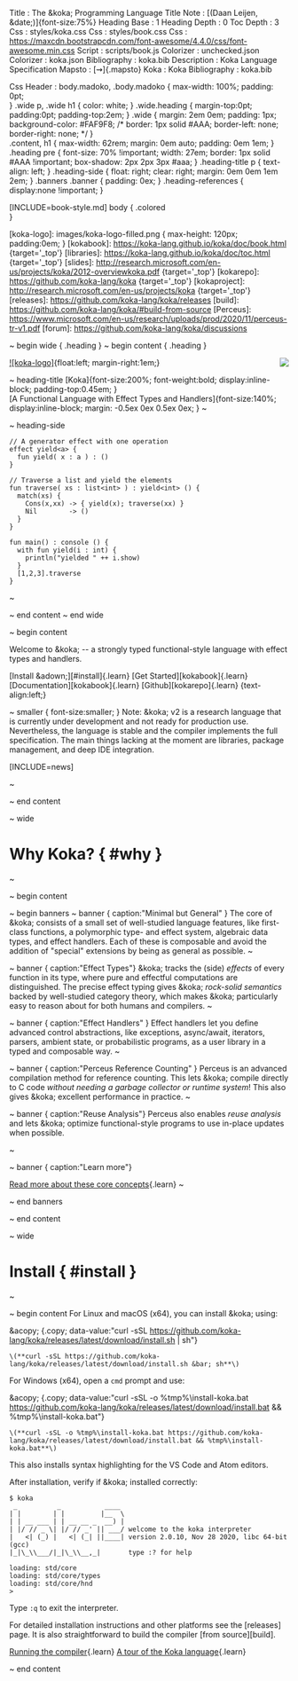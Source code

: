 Title         : The &koka; Programming Language
Title Note    : [(Daan Leijen, &date;)]{font-size:75%}
Heading Base  : 1
Heading Depth : 0
Toc Depth     : 3
Css           : styles/koka.css
Css           : styles/book.css
Css           : https://maxcdn.bootstrapcdn.com/font-awesome/4.4.0/css/font-awesome.min.css
Script        : scripts/book.js
Colorizer     : unchecked.json
Colorizer     : koka.json
Bibliography  : koka.bib
Description   : Koka Language Specification
Mapsto        : [$\rightsquigarrow$]{.mapsto}
Koka          : Koka
Bibliography  : koka.bib

Css Header    :
    body.madoko, .body.madoko {
      max-width: 100%;
      padding: 0pt;      
    }
    .wide p, .wide h1 {
      color: white;
    }
    .wide.heading {
      margin-top:0pt;
      padding:0pt;
      padding-top:2em;
    }
    .wide {
      margin: 2em 0em;
      padding: 1px;
      background-color: #FAF9F8;
      /* border: 1px solid #AAA;
         border-left: none;
         border-right: none; */
    }    
    .content, h1 {
      max-width: 62rem;
      margin: 0em auto;
      padding: 0em 1em;
    }   
    .heading pre {
      font-size: 70% !important;
      width: 27em;
      border: 1px solid #AAA !important;
      box-shadow: 2px 2px 3px #aaa;
    }
    .heading-title p {
      text-align: left;
    }
    .heading-side {
      float: right;
      clear: right;
      margin: 0em 0em 1em 2em;
    }
    .banners .banner {
      padding: 0ex;
    }
    .heading-references {
      display:none !important;
    }


[INCLUDE=book-style.md]
body {
  .colored  
}

[koka-logo]: images/koka-logo-filled.png { max-height: 120px; padding:0em; }
[kokabook]: https://koka-lang.github.io/koka/doc/book.html  {target='_top'}
[libraries]: https://koka-lang.github.io/koka/doc/toc.html {target='_top'}
[slides]: http://research.microsoft.com/en-us/projects/koka/2012-overviewkoka.pdf {target='_top'}
[kokarepo]: https://github.com/koka-lang/koka {target='_top'}
[kokaproject]: http://research.microsoft.com/en-us/projects/koka {target='_top'}
[releases]: https://github.com/koka-lang/koka/releases
[build]: https://github.com/koka-lang/koka/#build-from-source
[Perceus]: https://www.microsoft.com/en-us/research/uploads/prod/2020/11/perceus-tr-v1.pdf
[forum]: https://github.com/koka-lang/koka/discussions


~ begin wide { .heading }
~ begin content { .heading }


[![koka-logo]](book.html){float:left; margin-right:1em;}
[<img align="right" src="https://badges.gitter.im/koka-lang/koka.svg"/>](https://gitter.im/koka-lang/koka?utm_source=badge&utm_medium=badge&utm_campaign=pr-badge&utm_content=badge)

~ heading-title 
[Koka]{font-size:200%; font-weight:bold; display:inline-block; padding-top:0.45em; }\
[A Functional Language with Effect Types and Handlers]{font-size:140%; display:inline-block; margin: -0.5ex 0ex 0.5ex 0ex; }
~

~ heading-side
```
// A generator effect with one operation
effect yield<a> {
  fun yield( x : a ) : ()
}

// Traverse a list and yield the elements
fun traverse( xs : list<int> ) : yield<int> () {
  match(xs) {
    Cons(x,xx) -> { yield(x); traverse(xx) }
    Nil        -> ()
  }
}

fun main() : console () {
  with fun yield(i : int) {
    println("yielded " ++ i.show)    
  }
  [1,2,3].traverse
}
```
~


~ end content
~ end wide

~ begin content

Welcome to &koka; -- a strongly typed functional-style language with effect types and handlers.

[Install &adown;][#install]{.learn}
[Get Started][kokabook]{.learn}
[Documentation][kokabook]{.learn}
[Github][kokarepo]{.learn}
{text-align:left;}

~ smaller { font-size:smaller; }
Note: &koka; v2 is a research language that is currently under development
and not ready for production use. 
Nevertheless, the language is stable and the compiler
implements the full specification. The main things lacking at the moment are 
libraries, package management, and deep IDE integration. 

[INCLUDE=news]

~

~ end content

~ wide
# Why Koka? { #why }
~

~ begin content


~ begin banners
~ banner { caption:"Minimal but General" }
The core of &koka; consists of a small set of well-studied language
features, like first-class functions, a polymorphic type- and effect
system, algebraic data types, and effect handlers. Each of these is
composable and avoid the addition of
"special" extensions by being as general as possible.
~

~ banner { caption:"Effect Types"}
&koka; tracks the (side) _effects_ of every
function in its type, where pure and effectful computations are
distinguished. The precise effect typing gives &koka; _rock-solid
semantics_ backed by well-studied category theory, which makes &koka;
particularly easy to reason about for both humans and compilers.
~

~ banner { caption:"Effect Handlers" }
Effect handlers let you define advanced control abstractions,
like exceptions, async/await, iterators, parsers, ambient
state, or probabilistic programs, 
as a user library in a typed and composable way.
~

~ banner { caption:"Perceus Reference Counting" }
Perceus is an advanced compilation method for reference counting.
This lets &koka; compile directly to C code _without needing
a garbage collector or runtime system_! This also gives &koka; 
excellent performance in practice.
~

~ banner { caption:"Reuse Analysis"}
Perceus also enables _reuse analysis_ and lets &koka; optimize 
functional-style programs to use in-place updates
when possible. 
<!--
This makes many functional algorithms behave
like their imperative counterparts on uniquely owned parameters while
degrading gracefully to use copying when persistence is required.
-->
~
<!--
~ banner { caption:"FBIP: Functional But In-Place"}
Reuse analysis leads to a new style of programming that we call _FBIP_.
Just like tail-recursion lets us write loops in terms of 
function calls, reuse analysis lets us write many imperative 
algorithms in a functional style.
~
-->

~ banner { caption:"Learn more"}

[Read more about these core concepts](book.html#why){.learn}
~

~ end banners

~ end content

~ wide
# Install { #install }
~

~ begin content
For Linux and macOS (x64), you can install &koka; using:

&acopy;
{.copy; data-value:"curl -sSL https://github.com/koka-lang/koka/releases/latest/download/install.sh | sh"}

    \(**curl -sSL https://github.com/koka-lang/koka/releases/latest/download/install.sh &bar; sh**\)

For Windows (x64), open a ``cmd`` prompt and use:

&acopy;
{.copy; data-value:"curl -sSL -o %tmp%\install-koka.bat https://github.com/koka-lang/koka/releases/latest/download/install.bat && %tmp%\install-koka.bat"}

    \(**curl -sSL -o %tmp%\install-koka.bat https://github.com/koka-lang/koka/releases/latest/download/install.bat && %tmp%\install-koka.bat**\)

This also installs syntax highlighting for the VS Code and Atom editors.

After installation, verify if &koka; installed correctly:

    $ koka
     _          _           ____
    | |        | |         |__  \
    | | __ ___ | | __ __ _  __) |
    | |/ // _ \| |/ // _' || ___/ welcome to the koka interpreter
    |   <| (_) |   <| (_| ||____| version 2.0.10, Nov 28 2020, libc 64-bit (gcc)
    |_|\_\\___/|_|\_\\__,_|       type :? for help

    loading: std/core
    loading: std/core/types
    loading: std/core/hnd
    > 

Type ``:q`` to exit the interpreter.

For detailed installation instructions and other platforms see the [releases] page.
It is also straightforward to build the compiler [from source][build].

[Running the compiler](book.html#install){.learn}
[A tour of the Koka language](book.html#tour){.learn}

~ end content


<!--
~ wide
# References
~

~ begin content
[BIB]
~ end content

~ invisible
[@Leijen:msfp;@Leijen:algefftr;@Leijen:algeff;@Xie:effev;@Leijen:scopedlabels;@Leijen:fcheap;@Leijen:async]
~
-->